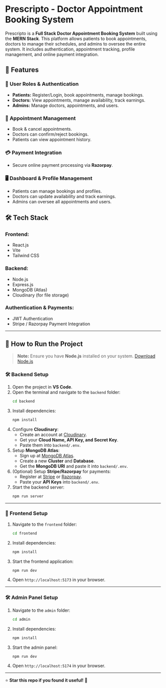# Prescripto - Doctor Appointment Booking System

Prescripto is a **Full Stack Doctor Appointment Booking System** built using the **MERN Stack**. This platform allows patients to book appointments, doctors to manage their schedules, and admins to oversee the entire system. It includes authentication, appointment tracking, profile management, and online payment integration.

## 🚀 Features

### 🏥 **User Roles & Authentication**

- **Patients:** Register/Login, book appointments, manage bookings.
- **Doctors:** View appointments, manage availability, track earnings.
- **Admins:** Manage doctors, appointments, and users.

### 📅 **Appointment Management**

- Book & cancel appointments.
- Doctors can confirm/reject bookings.
- Patients can view appointment history.

### 💳 **Payment Integration**

- Secure online payment processing via **Razorpay**.

### 🖥 **Dashboard & Profile Management**

- Patients can manage bookings and profiles.
- Doctors can update availability and track earnings.
- Admins can oversee all appointments and users.

## 🛠 Tech Stack

### **Frontend:**

- React.js
- Vite
- Tailwind CSS

### **Backend:**

- Node.js
- Express.js
- MongoDB (Atlas)
- Cloudinary (for file storage)

### **Authentication & Payments:**

- JWT Authentication
- Stripe / Razorpay Payment Integration

---

## 📖 How to Run the Project

> **Note:** Ensure you have **Node.js** installed on your system. [Download Node.js](https://nodejs.org/en/download/)

### 🛠 **Backend Setup**

1. Open the project in **VS Code**.
2. Open the terminal and navigate to the `backend` folder:
   ```sh
   cd backend
   ```
3. Install dependencies:
   ```sh
   npm install
   ```
4. Configure **Cloudinary**:
   - Create an account at [Cloudinary](https://cloudinary.com/).
   - Get your **Cloud Name, API Key, and Secret Key**.
   - Paste them into `backend/.env`.
5. Setup **MongoDB Atlas**:
   - Sign up at [MongoDB Atlas](https://www.mongodb.com/cloud/atlas/register).
   - Create a new **Cluster** and **Database**.
   - Get the **MongoDB URI** and paste it into `backend/.env`.
6. (Optional) Setup **Stripe/Razorpay** for payments:
   - Register at [Stripe](https://dashboard.stripe.com/register) or [Razorpay](https://accounts.razorpay.com/auth/).
   - Paste your **API Keys** into `backend/.env`.
7. Start the backend server:
   ```sh
   npm run server
   ```

---

### 🎨 **Frontend Setup**

1. Navigate to the `frontend` folder:
   ```sh
   cd frontend
   ```
2. Install dependencies:
   ```sh
   npm install
   ```
3. Start the frontend application:
   ```sh
   npm run dev
   ```
4. Open `http://localhost:5173` in your browser.

---

### 🛠 **Admin Panel Setup**

1. Navigate to the `admin` folder:
   ```sh
   cd admin
   ```
2. Install dependencies:
   ```sh
   npm install
   ```
3. Start the admin panel:
   ```sh
   npm run dev
   ```
4. Open `http://localhost:5174` in your browser.

---

⭐ **Star this repo if you found it useful!** 🚀
